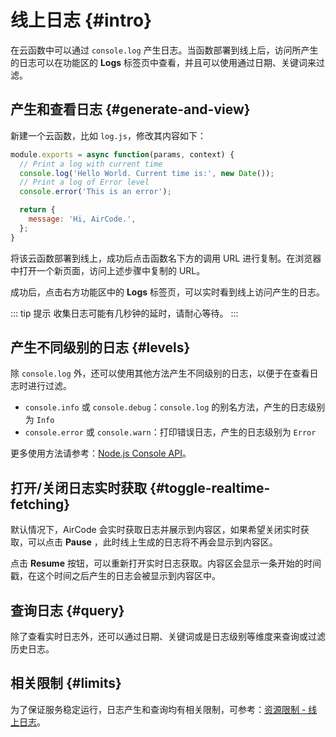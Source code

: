# 线上日志 {#intro}

在云函数中可以通过 `console.log` 产生日志。当函数部署到线上后，访问所产生的日志可以在功能区的 **Logs** 标签页中查看，并且可以使用通过日期、关键词来过滤。

## 产生和查看日志 {#generate-and-view}

新建一个云函数，比如 `log.js`，修改其内容如下：

```js
module.exports = async function(params, context) {
  // Print a log with current time
  console.log('Hello World. Current time is:', new Date());
  // Print a log of Error level
  console.error('This is an error');

  return {
    message: 'Hi, AirCode.',
  };
}
```

将该云函数部署到线上，成功后点击函数名下方的调用 URL 进行复制。在浏览器中打开一个新页面，访问上述步骤中复制的 URL。

成功后，点击右方功能区中的 **Logs** 标签页，可以实时看到线上访问产生的日志。

<ACImage src="/_images/1671602166235.png" mode="light" />
<ACImage src="/_images/1671602188213.png" mode="dark" />

::: tip 提示
收集日志可能有几秒钟的延时，请耐心等待。
:::

## 产生不同级别的日志 {#levels}

除 `console.log` 外，还可以使用其他方法产生不同级别的日志，以便于在查看日志时进行过滤。

- `console.info` 或 `console.debug`：`console.log` 的别名方法，产生的日志级别为 `Info`
- `console.error` 或 `console.warn`：打印错误日志，产生的日志级别为 `Error`

更多使用方法请参考：[Node.js Console API](https://nodejs.org/dist/latest-v18.x/docs/api/console.html)。

## 打开/关闭日志实时获取 {#toggle-realtime-fetching}

默认情况下，AirCode 会实时获取日志并展示到内容区，如果希望关闭实时获取，可以点击 **Pause** ，此时线上生成的日志将不再会显示到内容区。

<ACImage src="/_images/1671602371423.png" mode="light" />
<ACImage src="/_images/1671602394420.png" mode="dark" />

点击 **Resume** 按钮，可以重新打开实时日志获取。内容区会显示一条开始的时间戳，在这个时间之后产生的日志会被显示到内容区中。

<ACImage src="/_images/1671602431348.png" mode="light" />
<ACImage src="/_images/1671602456168.png" mode="dark" />

## 查询日志 {#query}

除了查看实时日志外，还可以通过日期、关键词或是日志级别等维度来查询或过滤历史日志。

<ACImage src="/_images/1671602551461.png" mode="light" />
<ACImage src="/_images/1671602530168.png" mode="dark" />

## 相关限制 {#limits}

为了保证服务稳定运行，日志产生和查询均有相关限制，可参考：[资源限制 - 线上日志](/about/limits#logs)。
